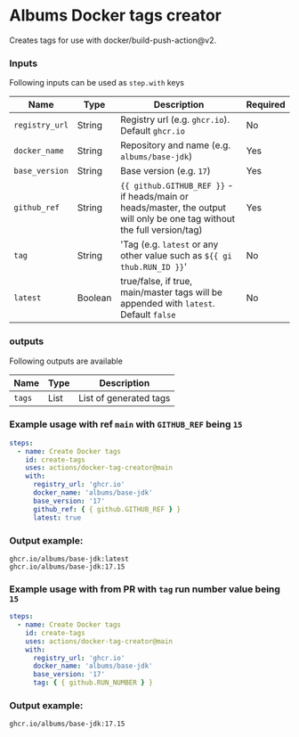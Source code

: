 # Albums Docker tags creator

Creates tags for use with docker/build-push-action@v2.

### Inputs

Following inputs can be used as `step.with` keys

| Name           | Type    | Description                                                                                                              | Required |
|----------------|---------|--------------------------------------------------------------------------------------------------------------------------|----------|
| `registry_url` | String  | Registry url (e.g. `ghcr.io`). Default `ghcr.io`                                                                         | No       |
| `docker_name`  | String  | Repository and name (e.g. `albums/base-jdk`)                                                                             | Yes      |  
| `base_version` | String  | Base version (e.g. `17`)                                                                                                 | Yes      |
| `github_ref`   | String  | `{{ github.GITHUB_REF }}` - if heads/main or heads/master, the output will only be one tag without the full version/tag) | Yes      |
| `tag`          | String  | 'Tag (e.g. `latest` or any other value such as `${{ gi thub.RUN_ID }}`'                                                  | No       |
| `latest`       | Boolean | true/false, if true, main/master tags will be appended with `latest`. Default `false`                                    | No       |

### outputs

Following outputs are available

| Name       | Type   | Description            |
|------------|--------|------------------------|
| `tags`     | List   | List of generated tags |

### Example usage with ref `main` with `GITHUB_REF` being `15`

```yaml
steps:
  - name: Create Docker tags
    id: create-tags
    uses: actions/docker-tag-creator@main
    with:
      registry_url: 'ghcr.io'
      docker_name: 'albums/base-jdk'
      base_version: '17'
      github_ref: { { github.GITHUB_REF } }
      latest: true
````

### Output example:

````
ghcr.io/albums/base-jdk:latest
ghcr.io/albums/base-jdk:17.15
````

### Example usage with from PR with `tag` run number value being `15`

```yaml
steps:
  - name: Create Docker tags
    id: create-tags
    uses: actions/docker-tag-creator@main
    with:
      registry_url: 'ghcr.io'
      docker_name: 'albums/base-jdk'
      base_version: '17'
      tag: { { github.RUN_NUMBER } }
```

### Output example:

````
ghcr.io/albums/base-jdk:17.15
